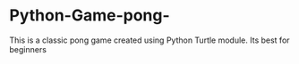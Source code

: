 # Python-Game-pong-
This is a classic pong game created using Python Turtle module. Its best for beginners
